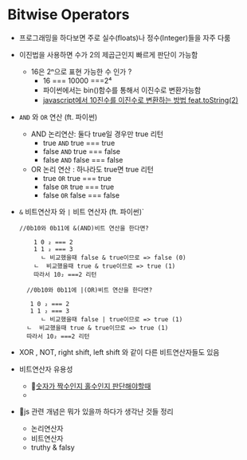 # Bitwise Operators

- 프로그래밍을 하다보면 주로 실수(floats)나 정수(Integer)들을 자주 다룸

- 이진법을 사용하면 수가 2의 제곱근인지 빠르게 판단이 가능함

  - 16은 2ⁿ으로 표현 가능한 수 인가 ?
    - 16 === 10000 ===2⁴
    - 파이썬에서는 bin()함수를 통해서 이진수로 변환가능함
    - [javascript에서 10진수를 이진수로 변환하는 방법 feat.toString(2)](https://github.com/Pyotato/data_structure_algorithms_study/blob/master/6_Math/2_Bitwise_Operators/_toBinary.js)

- `AND` 와 `OR` 연산 (ft. 파이썬)
  - AND 논리연산: 둘다 true일 경우만 true 리턴
    - true `AND` true === true
    - false `AND` true === false
    - false `AND` false === false
  - OR 논리 연산 : 하나라도 true면 true 리턴
    - true `OR` true === true
    - false `OR` true === true
    - false `OR` false === false
- `&` 비트연산자 와 `|` 비트 연산자 (ft. 파이썬)`

  ```
  //0b10와 0b11에 &(AND)비트 연산을 한다면?

      1 0 ₂ === 2
      1 1 ₂ === 3
        ㄴ 비교했을때 false & true이므로 => false (0)
      ㄴ  비교했을때 true & true이므로 => true (1)
      따라서 10₂ ===2 리턴

    //0b10와 0b11에 |(OR)비트 연산을 한다면?

     1 0 ₂ === 2
     1 1 ₂ === 3
        ㄴ 비교했을때 false | true이므로 => true (1)
    ㄴ  비교했을때 true & true이므로 => true (1)
    따라서 10₂ ===2 리턴

  ```

- XOR , NOT, right shift, left shift 와 같이 다른 비트연산자들도 있음
- 비트연산자 유용성

  - 🥰[숫자가 짝수인지 홀수인지 판단해야할때](https://github.com/Pyotato/data_structure_algorithms_study/blob/master/6_Math/2_Bitwise_Operators/_isOddOrEven.js)
  -

- 🤔js 관련 개념은 뭐가 있을까 하다가 생각난 것들 정리
  - 논리연산자
  - 비트연산자
  - truthy & falsy
